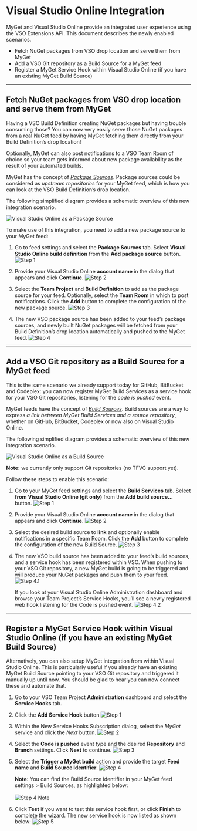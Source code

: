 ﻿# Visual Studio Online Integration

MyGet and Visual Studio Online provide an integrated user experience using the VSO Extensions API. This document describes the newly enabled scenarios.

* Fetch NuGet packages from VSO drop location and serve them from MyGet
* Add a VSO Git repository as a Build Source for a MyGet feed
* Register a MyGet Service Hook within Visual Studio Online (if you have an existing MyGet Build Source)

<hr/>

## Fetch NuGet packages from VSO drop location and serve them from MyGet

Having a VSO Build Definition creating NuGet packages but having trouble consuming those? You can now very easily serve those NuGet packages from a real NuGet feed by having MyGet fetching them directly from your Build Definition’s drop location!

Optionally, MyGet can also post notifications to a VSO Team Room of choice so your team gets informed about new package availability as the result of your automated builds.

MyGet has the concept of *[Package Sources](/docs/reference/package-sources)*. Package sources could be considered as *upstream repositories* for your MyGet feed, which is how you can look at the VSO Build Definition’s drop location. 

The following simplified diagram provides a schematic overview of this new integration scenario.

![Visual Studio Online as a Package Source](Images/vso-package-source-diagram.png)

To make use of this integration, you need to add a new package source to your MyGet feed:

1.	Go to feed settings and select the **Package Sources** tab. Select **Visual Studio Online build definition** from the **Add package source** button.
	![Step 1](Images/vso-package-source-step1.png)

2.	Provide your Visual Studio Online **account name** in the dialog that appears and click **Continue**.
	![Step 2](Images/vso-package-source-step2.png)

3.	Select the **Team Project** and **Build Definition** to add as the package source for your feed. Optionally, select the **Team Room** in which to post notifications. Click the **Add** button to complete the configuration of the new package source.
	![Step 3](Images/vso-package-source-step3.png)

4.	The new VSO package source has been added to your feed’s package sources, and newly built NuGet packages will be fetched from your Build Definition’s drop location automatically and pushed to the MyGet feed.
	![Step 4](Images/vso-package-source-step4.png)

<hr/>

## Add a VSO Git repository as a Build Source for a MyGet feed

This is the same scenario we already support today for GitHub, BitBucket and Codeplex: you can now register MyGet Build Services as a service hook for your VSO Git repositories, listening for the *code is pushed* event. 

MyGet feeds have the concept of *[Build Sources](/docs/reference/build-services)*. Build sources are a way to express *a link between MyGet Build Services and a source repository*, whether on GitHub, BitBucket, Codeplex or now also on Visual Studio Online. 

The following simplified diagram provides a schematic overview of this new integration scenario.

![Visual Studio Online as a Build Source](Images\vso-build-source-diagram.png)

<p class="alert alert-info">
	<strong>Note:</strong> we currently only support Git repositories (no TFVC support yet).
</p>

Follow these steps to enable this scenario:

1.	Go to your MyGet feed settings and select the **Build Services** tab. Select **from Visual Studio Online (git only)** from the **Add build source…** button.
	![Step 1](Images\vso-build-source-step1.png)

2.	Provide your Visual Studio Online **account name** in the dialog that appears and click **Continue**.
	![Step 2](Images\vso-build-source-step2.png)

3.	Select the desired build source to **link** and optionally enable notifications in a specific Team Room. Click the **Add** button to complete the configuration of the new Build Source.
	![Step 3](Images\vso-build-source-step3.png)

4.	The new VSO build source has been added to your feed’s build sources, and a service hook has been registered within VSO. When pushing to your VSO Git repository, a new MyGet build is going to be triggered and will produce your NuGet packages and push them to your feed.
	![Step 4.1](Images\vso-build-source-step4-1.png)

	If you look at your Visual Studio Online Administration dashboard and browse your Team Project’s Service Hooks, you’ll see a newly registered web hook listening for the Code is pushed event.
	![Step 4.2](Images\vso-build-source-step4-2.png)

<hr/>

## Register a MyGet Service Hook within Visual Studio Online (if you have an existing MyGet Build Source)

Alternatively, you can also setup MyGet integration from within Visual Studio Online. This is particularly useful if you already have an existing MyGet Build Source pointing to your VSO Git repository and triggered it manually up until now. You should be glad to hear you can now connect these and automate that.

1.	Go to your VSO Team Project **Administration** dashboard and select the **Service Hooks** tab.

2.	Click the **Add Service Hook** button
	![Step 1](Images\vso-service-hook-step1.png)

3.	Within the New Service Hooks Subscription dialog, select the *MyGet* service and click the *Next* button.
	![Step 2](Images\vso-service-hook-step2.png)

4.	Select the **Code is pushed** event type and the desired **Repository** and **Branch** settings. Click **Next** to continue.
	![Step 3](Images\vso-service-hook-step3.png)

5.	Select the **Trigger a MyGet build** action and provide the target **Feed name** and **Build Source Identifier**.
	![Step 4](Images\vso-service-hook-step4.png)

	<p class="alert alert-info">
		<strong>Note:</strong> You can find the Build Source identifier in your MyGet feed settings > Build Sources, as highlighted below:<br/><br/>
		<img src="Images/vso-service-hook-step4-note.png" alt="Step 4 Note"/>
	</p>

6.	Click **Test** if you want to test this service hook first, or click **Finish** to complete the wizard. The new service hook is now listed as shown below:
	![Step 5](Images\vso-service-hook-step5.png)